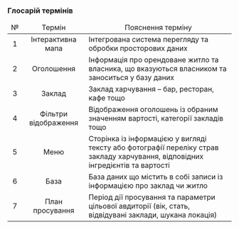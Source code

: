 ### Глосарій термінів

<table>
    <thead align="center">
        <tr>
            <td>№</td>
            <td>Термін</td>
            <td>Пояснення терміну</td>
        </tr>
    </thead>
    <tbody>
        <tr>
            <td align="center">1</td>
            <td align="center">Інтерактивна мапа</td>
            <td>Інтегрована система перегляду та обробки просторових даних</td>
        </tr>
        <tr>
            <td align="center">2</td>
            <td align="center">Оголошення</td>
            <td>Інформація про орендоване житло та власника, що вказуються власником та заноситься у базу даних</td>
        </tr>
        <tr>
            <td align="center">3</td>
            <td align="center">Заклад</td>
            <td>Заклад харчування – бар, ресторан, кафе тощо</td>
        </tr>
		<tr>
            <td align="center">4</td>
            <td align="center">Фільтри відображення</td>
            <td>Відображення оголошень із обраним значенням вартості, категорії закладів тощо</td>
        </tr>
		<tr>
            <td align="center">5</td>
            <td align="center">Меню</td>
            <td>Сторінка із інформацією у вигляді тексту або фотографії переліку страв закладу харчування, відповідних інгредієнтів та вартості</td>
        </tr>
        <tr>
            <td align="center">6</td>
            <td align="center">База</td>
            <td>База даних що містить в собі записи із інформацією про заклад чи житло</td>
        </tr>
		<tr>
            <td align="center">7</td>
            <td align="center">План просування</td>
            <td>Період дії просування та параметри цільової авдиторії (вік, стать, відвідувані заклади, шукана локація)</td>
        </tr>
    </tbody>
</table>